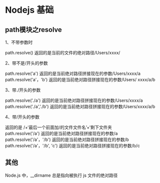 # Nodejs 基础
## path模块之resolve
1、不带参数时  

path.resolve()  返回的是当前的文件的绝对路径/Users/xxxx/  

2、带不是/开头的参数  

path.resolve('a')  返回的是当前绝对路径拼接现在的参数/Users/xxxx/a  
path.resolve('a'，'b')  返回的是当前绝对路径拼接现在的参数/Users/  xxxx/a/b

3、带./开头的参数  

path.resolve('./a')  返回的是当前绝对路径拼接现在的参数/Users/xxxx/a  
path.resolve('./a','./b')  返回的是当前绝对路径拼接现在的参数/Users/xxxx/a/b  

4、带/开头的参数  

返回的是 /+‘最后一个前面加/的文件文件名’+‘剩下文件夹  
path.resolve('/a')  返回的是当前绝对路径拼接现在的参数/a  
path.resolve('/a'，'/b')  返回的是当前绝对路径拼接现在的参数/b  
path.resolve('/a'，'/b', 'c')  返回的是当前绝对路径拼接现在的参数/b/c  
## 其他
Node.js 中，__dirname 总是指向被执行 js 文件的绝对路径